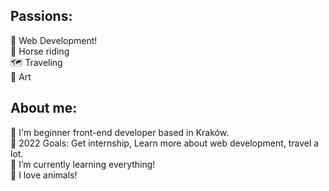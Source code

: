 <h2> Passions:</h2>
🤖 Web Development! <br/>
🐎 Horse riding <br/>
🗺️ Traveling <br/>
🎨 Art

<h2>About me:</h2>
🌱 I'm beginner front-end developer based in Kraków. <br/>
🥅 2022 Goals: Get internship, Learn more about web development, travel a lot. <br/>
🌱 I’m currently learning everything!<br/>
🐶 I love animals!




<!---
blaurax/blaurax is a ✨ special ✨ repository because its `README.md` (this file) appears on your GitHub profile.
You can click the Preview link to take a look at your changes.
--->
